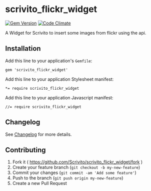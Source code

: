 # scrivito_flickr_widget

[![Gem Version](https://badge.fury.io/rb/scrivito_flickr_widget.svg)](http://badge.fury.io/rb/scrivito_flickr_widget)
[![Code Climate](https://codeclimate.com/github/Scrivito/scrivito_flickr_widget.png)](https://codeclimate.com/github/Scrivito/scrivito_flickr_widget)

A Widget for Scrivito to insert some images from flickr using the api.

## Installation

Add this line to your application's `Gemfile`:

    gem 'scrivito_flickr_widget'

Add this line to your application Stylesheet manifest:

    *= require scrivito_flickr_widget

Add this line to your application Javascript manifest:

    //= require scrivito_flickr_widget

## Changelog
See [Changelog](https://github.com/Scrivito/scrivito_flickr_widget/blob/master/CHANGELOG.md) for more
details.

## Contributing

1. Fork it ( https://github.com/Scrivito/scrivito_flickr_widget/fork )
2. Create your feature branch (`git checkout -b my-new-feature`)
3. Commit your changes (`git commit -am 'Add some feature'`)
4. Push to the branch (`git push origin my-new-feature`)
5. Create a new Pull Request